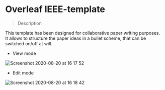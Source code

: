# Overleaf IEEE-template

> Description

This template has been designed for collaborative paper writing purposes. 
It allows to structure the paper ideas in a bullet scheme, that can be switched on/off at will.

* View mode

![Screenshot 2020-08-20 at 16 17 52](https://user-images.githubusercontent.com/43810121/90783888-f2215f80-e300-11ea-942a-237ef79a0de1.png)

* Edit mode

![Screenshot 2020-08-20 at 16 18 42](https://user-images.githubusercontent.com/43810121/90783909-f64d7d00-e300-11ea-8cae-4c28105ffef1.png)
